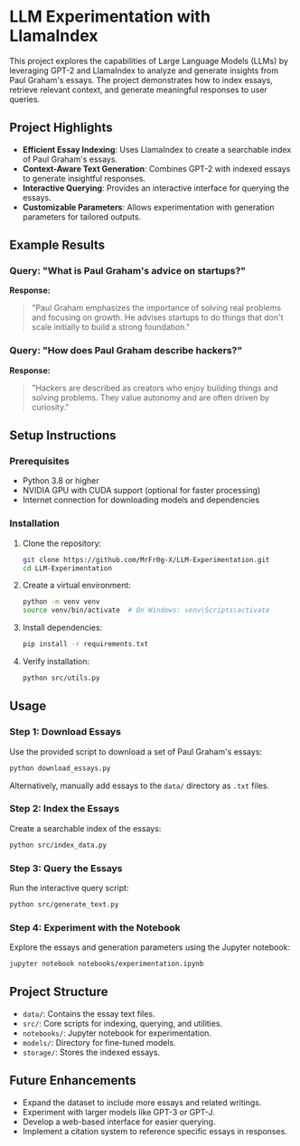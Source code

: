 # LLM Experimentation with LlamaIndex

This project explores the capabilities of Large Language Models (LLMs) by leveraging GPT-2 and LlamaIndex to analyze and generate insights from Paul Graham's essays. The project demonstrates how to index essays, retrieve relevant context, and generate meaningful responses to user queries.

## Project Highlights

- **Efficient Essay Indexing**: Uses LlamaIndex to create a searchable index of Paul Graham's essays.
- **Context-Aware Text Generation**: Combines GPT-2 with indexed essays to generate insightful responses.
- **Interactive Querying**: Provides an interactive interface for querying the essays.
- **Customizable Parameters**: Allows experimentation with generation parameters for tailored outputs.

## Example Results

### Query: "What is Paul Graham's advice on startups?"

**Response:**

> "Paul Graham emphasizes the importance of solving real problems and focusing on growth. He advises startups to do things that don't scale initially to build a strong foundation."

### Query: "How does Paul Graham describe hackers?"

**Response:**

> "Hackers are described as creators who enjoy building things and solving problems. They value autonomy and are often driven by curiosity."

## Setup Instructions

### Prerequisites

- Python 3.8 or higher
- NVIDIA GPU with CUDA support (optional for faster processing)
- Internet connection for downloading models and dependencies

### Installation

1. Clone the repository:

   ```bash
   git clone https://github.com/MrFr0g-X/LLM-Experimentation.git
   cd LLM-Experimentation
   ```
2. Create a virtual environment:

   ```bash
   python -m venv venv
   source venv/bin/activate  # On Windows: venv\Scripts\activate
   ```
3. Install dependencies:

   ```bash
   pip install -r requirements.txt
   ```
4. Verify installation:

   ```bash
   python src/utils.py
   ```

## Usage

### Step 1: Download Essays

Use the provided script to download a set of Paul Graham's essays:

```bash
python download_essays.py
```

Alternatively, manually add essays to the `data/` directory as `.txt` files.

### Step 2: Index the Essays

Create a searchable index of the essays:

```bash
python src/index_data.py
```

### Step 3: Query the Essays

Run the interactive query script:

```bash
python src/generate_text.py
```

### Step 4: Experiment with the Notebook

Explore the essays and generation parameters using the Jupyter notebook:

```bash
jupyter notebook notebooks/experimentation.ipynb
```

## Project Structure

- `data/`: Contains the essay text files.
- `src/`: Core scripts for indexing, querying, and utilities.
- `notebooks/`: Jupyter notebook for experimentation.
- `models/`: Directory for fine-tuned models.
- `storage/`: Stores the indexed essays.

## Future Enhancements

- Expand the dataset to include more essays and related writings.
- Experiment with larger models like GPT-3 or GPT-J.
- Develop a web-based interface for easier querying.
- Implement a citation system to reference specific essays in responses.

